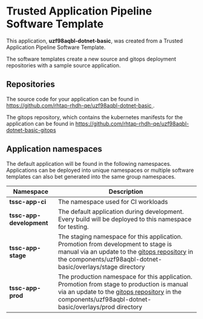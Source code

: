 # Trusted Application Pipeline Software Template

This application, **uzf98aqbl-dotnet-basic**, was created from a Trusted Application Pipeline Software Template.

The software templates create a new source and gitops deployment repositories with a sample source application. 

## Repositories

The source code for your application can be found in [https://github.com/rhtap-rhdh-qe/uzf98aqbl-dotnet-basic ](https://github.com/rhtap-rhdh-qe/uzf98aqbl-dotnet-basic ).
 
The gitops repository, which contains the kubernetes manifests for the application can be found in 
[https://github.com/rhtap-rhdh-qe/uzf98aqbl-dotnet-basic-gitops ](https://github.com/rhtap-rhdh-qe/uzf98aqbl-dotnet-basic-gitops ) 

## Application namespaces 

The default application will be found in the following namespaces. Applications can be deployed into unique namespaces or multiple software templates can also bet generated into the same group namespaces.  

|  Namespace   |  Description   |  
| -------- | -------- |
| **tssc-app-ci** | The namespace used for CI workloads |
| **tssc-app-development** | The default application during development. Every build will be deployed to this namespace for testing. |
| **tssc-app-stage** | The staging namespace for this application. Promotion from development to stage is manual via an update to the [gitops repository](https://github.com/rhtap-rhdh-qe/uzf98aqbl-dotnet-basic-gitops ) in the components/uzf98aqbl-dotnet-basic/overlays/stage directory |
| **tssc-app-prod** | The production namespace for this application. Promotion from stage to production is manual via an update to the [gitops repository](https://github.com/rhtap-rhdh-qe/uzf98aqbl-dotnet-basic-gitops ) in the components/uzf98aqbl-dotnet-basic/overlays/prod directory |